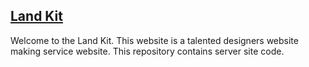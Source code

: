 ## [Land Kit](https://shaharina.github.io/Land-Kit/)
Welcome to the Land Kit. This website is a talented designers website making service website. This repository contains server site code.

